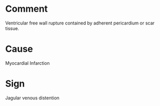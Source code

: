 # Comment

Ventricular free wall rupture contained by adherent pericardium or scar tissue.

# Cause

Myocardial Infarction

# Sign

Jagular venous distention
